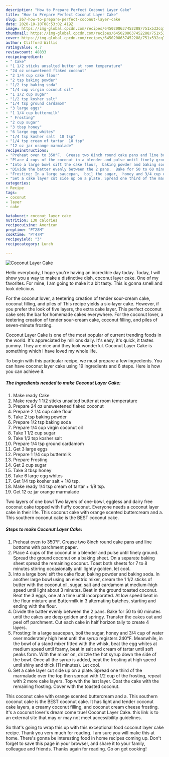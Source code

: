 ```yaml
---
description: "How to Prepare Perfect Coconut Layer Cake"
title: "How to Prepare Perfect Coconut Layer Cake"
slug: 267-how-to-prepare-perfect-coconut-layer-cake
date: 2020-10-10T08:53:02.419Z
image: https://img-global.cpcdn.com/recipes/6450208637452288/751x532cq70/coconut-layer-cake-recipe-main-photo.jpg
thumbnail: https://img-global.cpcdn.com/recipes/6450208637452288/751x532cq70/coconut-layer-cake-recipe-main-photo.jpg
cover: https://img-global.cpcdn.com/recipes/6450208637452288/751x532cq70/coconut-layer-cake-recipe-main-photo.jpg
author: Clifford Willis
ratingvalue: 4.7
reviewcount: 48833
recipeingredient:
- " Cake"
- "1 1/2 sticks unsalted butter at room temperature"
- "24 oz unsweetened flaked coconut"
- "2 1/4 cup cake flour"
- "2 tsp baking powder"
- "1/2 tsp baking soda"
- "1/4 cup virgin coconut oil"
- "1 1/2 cup sugar"
- "1/2 tsp kosher salt"
- "1/4 tsp ground cardamom"
- "3 large eggs"
- "1 1/4 cup buttermilk"
- " Frosting"
- "2 cup sugar"
- "3 tbsp honey"
- "6 large egg whites"
- "1/4 tsp kosher salt  18 tsp"
- "1/4 tsp cream of tartar  18 tsp"
- "12 oz jar orange marmalade"
recipeinstructions:
- "Preheat oven to 350°F.  Grease two 8inch round cake pans and line bottoms with parchment paper."
- "Place 4 cups of the coconut in a blender and pulse until finely ground.  Spread the ground coconut on a baking sheet.  On a separate baking sheet spread the remaining coconut.  Toast both sheets for 7 to 8 minutes stirring occasionally until lightly golden,  let cool."
- "Into a large bowl sift the cake flour,  baking powder and baking soda.  In another large bowl using an electric mixer,  cream the 1 1/2 sticks of butter with the coconut oil,  sugar, salt and cardamom at medium-high speed until light about 3 minutes. Beat in the ground toasted coconut. Beat the 3 eggs,  one at a time until incorporated.  At low speed beat in the flour mixture and Buttermilk in 3 alternating batches,  starting and ending with the flour."
- "Divide the batter evenly between the 2 pans.  Bake for 50 to 60 minutes until the cakes are deep golden and springy.  Transfer the cakes out and peel off parchment.  Cut each cake in half horizon tally to create 4 layers."
- "Frosting: In a large saucepan,  boil the sugar,  honey and 3/4 cup of water over moderately high heat until the syrup registers 240°F. Meanwhile,  in the bowl of a stand mixer fitted with the whisk,  beat the egg whites at medium speed until foamy,  beat in salt and cream of tartar until soft peaks form.  With the mixer on,  drizzle the hot syrup down the side of the bowl.  Once all the syrup is added,  beat the frosting at high speed until shiny and thick (11 minutes).  Let cool."
- "Set a cake layer cut side up on a plate. Spread one third of the marmalade over the top then spread with 1/2 cup of the frosting,  repeat with 2 more cake layers.  Top with the last layer.  Coat the cake with the remaining frosting.  Cover with the toasted coconut."
categories:
- Recipe
tags:
- coconut
- layer
- cake

katakunci: coconut layer cake 
nutrition: 130 calories
recipecuisine: American
preptime: "PT28M"
cooktime: "PT47M"
recipeyield: "3"
recipecategory: Lunch

---
```



![Coconut Layer Cake](https://img-global.cpcdn.com/recipes/6450208637452288/751x532cq70/coconut-layer-cake-recipe-main-photo.jpg)

Hello everybody, I hope you're having an incredible day today. Today, I will show you a way to make a distinctive dish, coconut layer cake. One of my favorites. For mine, I am going to make it a bit tasty. This is gonna smell and look delicious.

For the coconut lover, a teetering creation of tender sour-cream cake, coconut filling, and piles of This recipe yields a six-layer cake. However, if you prefer the look of five layers, the extra cake layer. This perfect coconut cake sets the bar for homemade cakes everywhere. For the coconut lover, a teetering creation of tender sour-cream cake, coconut filling, and piles of seven-minute frosting.

Coconut Layer Cake is one of the most popular of current trending foods in the world. It's appreciated by millions daily. It's easy, it's quick, it tastes yummy. They are nice and they look wonderful. Coconut Layer Cake is something which I have loved my whole life.


To begin with this particular recipe, we must prepare a few ingredients. You can have coconut layer cake using 19 ingredients and 6 steps. Here is how you can achieve it.

<!--inarticleads1-->

##### The ingredients needed to make Coconut Layer Cake:

1. Make ready  Cake
1. Make ready 1 1/2 sticks unsalted butter at room temperature
1. Prepare 24 oz unsweetened flaked coconut
1. Prepare 2 1/4 cup cake flour
1. Take 2 tsp baking powder
1. Prepare 1/2 tsp baking soda
1. Prepare 1/4 cup virgin coconut oil
1. Take 1 1/2 cup sugar
1. Take 1/2 tsp kosher salt
1. Prepare 1/4 tsp ground cardamom
1. Get 3 large eggs
1. Prepare 1 1/4 cup buttermilk
1. Prepare  Frosting
1. Get 2 cup sugar
1. Take 3 tbsp honey
1. Take 6 large egg whites
1. Get 1/4 tsp kosher salt + 1/8 tsp.
1. Make ready 1/4 tsp cream of tartar + 1/8 tsp.
1. Get 12 oz jar orange marmalade


Two layers of one bowl Two layers of one-bowl, eggless and dairy free coconut cake topped with fluffy coconut. Everyone needs a coconut layer cake in their life. This coconut cake with orange scented buttercream and a. This southern coconut cake is the BEST coconut cake. 

<!--inarticleads2-->

##### Steps to make Coconut Layer Cake:

1. Preheat oven to 350°F.  Grease two 8inch round cake pans and line bottoms with parchment paper.
1. Place 4 cups of the coconut in a blender and pulse until finely ground.  Spread the ground coconut on a baking sheet.  On a separate baking sheet spread the remaining coconut.  Toast both sheets for 7 to 8 minutes stirring occasionally until lightly golden,  let cool.
1. Into a large bowl sift the cake flour,  baking powder and baking soda.  In another large bowl using an electric mixer,  cream the 1 1/2 sticks of butter with the coconut oil,  sugar, salt and cardamom at medium-high speed until light about 3 minutes. Beat in the ground toasted coconut. Beat the 3 eggs,  one at a time until incorporated.  At low speed beat in the flour mixture and Buttermilk in 3 alternating batches,  starting and ending with the flour.
1. Divide the batter evenly between the 2 pans.  Bake for 50 to 60 minutes until the cakes are deep golden and springy.  Transfer the cakes out and peel off parchment.  Cut each cake in half horizon tally to create 4 layers.
1. Frosting: In a large saucepan,  boil the sugar,  honey and 3/4 cup of water over moderately high heat until the syrup registers 240°F. Meanwhile,  in the bowl of a stand mixer fitted with the whisk,  beat the egg whites at medium speed until foamy,  beat in salt and cream of tartar until soft peaks form.  With the mixer on,  drizzle the hot syrup down the side of the bowl.  Once all the syrup is added,  beat the frosting at high speed until shiny and thick (11 minutes).  Let cool.
1. Set a cake layer cut side up on a plate. Spread one third of the marmalade over the top then spread with 1/2 cup of the frosting,  repeat with 2 more cake layers.  Top with the last layer.  Coat the cake with the remaining frosting.  Cover with the toasted coconut.


This coconut cake with orange scented buttercream and a. This southern coconut cake is the BEST coconut cake. It has light and tender coconut cake layers, a creamy coconut filling, and coconut cream cheese frosting. It&#39;s a coconut lover&#39;s dream come true! Coconut Layer Cake. this link is to an external site that may or may not meet accessibility guidelines. 

So that's going to wrap this up with this exceptional food coconut layer cake recipe. Thank you very much for reading. I am sure you will make this at home. There's gonna be interesting food in home recipes coming up. Don't forget to save this page in your browser, and share it to your family, colleague and friends. Thanks again for reading. Go on get cooking!
